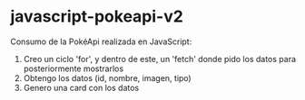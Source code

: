 # javascript-pokeapi-v2

Consumo de la PokéApi realizada en JavaScript:

1) Creo un ciclo 'for', y dentro de este, un 'fetch' donde pido los datos para posteriormente mostrarlos
2) Obtengo los datos (id, nombre, imagen, tipo)
3) Genero una card con los datos
